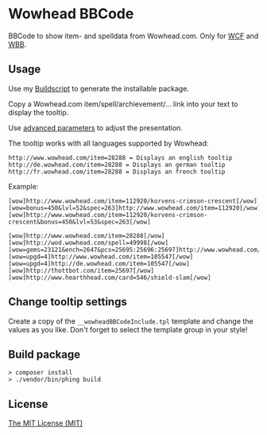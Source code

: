 # Wowhead BBCode
BBCode to show item- and spelldata from Wowhead.com. Only for [WCF](http://www.woltlab.com/) and [WBB](http://www.woltlab.com/).

## Usage
Use my [Buildscript](https://github.com/r15ch13/WCF-WBB-Package-Builder) to generate the installable package.

Copy a Wowhead.com item/spell/archievement/... link into your text to display the tooltip.

Use [advanced parameters](http://www.wowhead.com/tooltips#related-advanced-usage) to adjust the presentation.

The tooltip works with all languages supported by Wowhead:

    http://www.wowhead.com/item=28288 = Displays an english tooltip
    http://de.wowhead.com/item=28288 = Displays an german tooltip
    http://fr.wowhead.com/item=28288 = Displays an french tooltip

Example:

    [wow]http://www.wowhead.com/item=112920/korvens-crimson-crescent[/wow]
    [wow=bonus=450&lvl=52&spec=263]http://www.wowhead.com/item=112920[/wow]
    [wow]http://www.wowhead.com/item=112920/korvens-crimson-crescent&bonus=450&lvl=53&spec=263[/wow]

    [wow]http://www.wowhead.com/item=28288[/wow]
    [wow]http://wod.wowhead.com/spell=49998[/wow]
    [wow=gems=23121&ench=2647&pcs=25695:25696:25697]http://www.wowhead.com/item=25697[/wow]
    [wow=upgd=4]http://www.wowhead.com/item=105547[/wow]
    [wow=upgd=4]http://de.wowhead.com/item=105547[/wow]
    [wow]http://thottbot.com/item=25697[/wow]
    [wow]http://www.hearthhead.com/card=546/shield-slam[/wow]

## Change tooltip settings
Create a copy of the `__wowheadBBCodeInclude.tpl` template and change the values as you like.
Don't forget to select the template group in your style!

## Build package
```
> composer install
> ./vendor/bin/phing build
```

## License
[The MIT License (MIT)](https://r15ch13.mit-license.org/)
